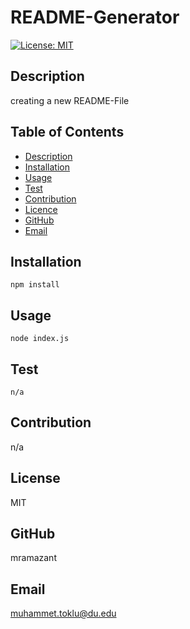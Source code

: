 
# README-Generator
[![License: MIT](https://img.shields.io/badge/License-MIT-yellow.svg)](https://opensource.org/licenses/MIT)

## Description 
creating a new README-File
    
## Table of Contents
* [Description](#description)
* [Installation](#installation)
* [Usage](#usage)
* [Test](#test)
* [Contribution](#contribution)
* [Licence](#license)
* [GitHub](#github)
* [Email](#email)

## Installation
```npm install```

## Usage
```node index.js```

## Test
```n/a```

## Contribution
n/a

## License
MIT

## GitHub
mramazant

## Email
muhammet.toklu@du.edu